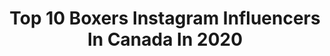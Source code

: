 ---
title: Top 10 Boxers Instagram Influencers In Canada In 2020
description: >-
  Find top boxers Instagram influencers in Canada in 2020. Most popular hashtags: #boxing #canada #montreal #fight.
platform: Instagram
profiles:
  - username: "neeraj_goyat"
    fullname: >-
      Neeraj Goyat
    location: "Canada"
    followers: 25212
    engagement: 922
    commentsToLikes: 0.019832
    avatar: "https://scontent-lhr8-1.cdninstagram.com/v/t51.2885-19/s320x320/71173709_568670133671002_7863067529554427904_n.jpg?_nc_ht=scontent-lhr8-1.cdninstagram.com&_nc_ohc=aSmKPNK5In4AX_5QDQo&oh=85ca299f8108c65d63ef7f3dd50e2042&oe=5EB95F7F"
    verified: true
    hashtags: "#after, #blackandwhite, #vn, #khangoyat"
  - username: "artem_oganesyan001"
    fullname: >-
      Artem Oganesyan
    location: "Canada"
    followers: 44361
    engagement: 1040
    commentsToLikes: 0.016746
    avatar: "https://scontent-ams4-1.cdninstagram.com/v/t51.2885-19/s320x320/44817320_1894568737264311_949213177147555840_n.jpg?_nc_ht=scontent-ams4-1.cdninstagram.com&_nc_ohc=k4Q-03cwGH8AX9NzREN&oh=5eb2c58b2cfce4a258fdbff2a1fa6dab&oe=5E8483D8"
    verified: false
    hashtags: "#stayhome, #repost"
  - username: "arslanbek_mahmudov"
    fullname: >-
      Arslanbek Lion Makhmudov
    location: "Canada"
    followers: 34905
    engagement: 385
    commentsToLikes: 0.081046
    avatar: "https://scontent-lhr8-1.cdninstagram.com/v/t51.2885-19/s320x320/83153264_3362347717172945_8181021737979215872_n.jpg?_nc_ht=scontent-lhr8-1.cdninstagram.com&_nc_ohc=x2G6DHh0FVUAX8h9bzJ&oh=1472f885fcc6075ceddc21a348e04b7c&oe=5EBAA2A6"
    verified: false
    hashtags: "#yourself, #workout, #drama, #russia"
  - username: "khan01_01"
    fullname: >-
      𝐀𝐛𝐥𝐚𝐢𝐤𝐡𝐚𝐧 𝐊𝐡𝐮𝐬𝐬𝐚𝐢𝐧𝐨𝐯
    location: "Canada"
    followers: 8908
    engagement: 1170
    commentsToLikes: 0.037455
    avatar: "https://scontent-lhr8-1.cdninstagram.com/v/t51.2885-19/s320x320/17127329_111585816039848_8910500621577093120_a.jpg?_nc_ht=scontent-lhr8-1.cdninstagram.com&_nc_ohc=5DqpKpsL4FUAX9b7CCO&oh=9ca7c72bbeb1e9b69383f1e18d68b9f8&oe=5EB9C6F1"
    verified: false
    hashtags: "#ablaikhankhussainov, #wbc, #la, #ak"
  - username: "abedelsafadi"
    fullname: >-
      A B E D
    location: "Canada"
    followers: 2424
    engagement: 1956
    commentsToLikes: 0.038348
    avatar: "https://scontent-lht6-1.cdninstagram.com/v/t51.2885-19/s320x320/84872191_649620335790146_3319614612881539072_n.jpg?_nc_ht=scontent-lht6-1.cdninstagram.com&_nc_ohc=AU5avHFIhnAAX_h5e9e&oh=a10b46e330e1fdb8c7d9d153b44a5ac0&oe=5EB9B158"
    verified: false
    hashtags: "#montreal, #fitfrenchies, #boxingfamily, #boxingfan"
  - username: "arturbeterbiev"
    fullname: >-
      Artur Beterbiev
    location: "Canada"
    followers: 192413
    engagement: 315
    commentsToLikes: 0.020788
    avatar: "https://scontent-lhr8-1.cdninstagram.com/v/t51.2885-19/s320x320/75225463_506534423526418_3600974737871732736_n.jpg?_nc_ht=scontent-lhr8-1.cdninstagram.com&_nc_ohc=FtBz7t1OSigAX9oOyRL&oh=b2f36a3f6b3852c947e4a441ffd81c69&oe=5EBAC98F"
    verified: true
    hashtags: "#sport, #fight, #sport, #montrealcanadiens"
  - username: "erikbzo"
    fullname: >-
      Erik Bazinyan
    location: "Canada"
    followers: 19302
    engagement: 330
    commentsToLikes: 0.040200
    avatar: "https://scontent-lhr8-1.cdninstagram.com/v/t51.2885-19/s320x320/43710496_2125995597717503_8105947466286759936_n.jpg?_nc_ht=scontent-lhr8-1.cdninstagram.com&_nc_ohc=oq2-z1fPRbMAX-4DvfM&oh=16286032599102c23c826fd66c2ee5e3&oe=5EBA3349"
    verified: true
    hashtags: "#february21, #letsgo, #edul, #25"
  - username: "mirage.boxing"
    fullname: >-
      سراب - Mirage
    location: "Canada"
    followers: 50798
    engagement: 306
    commentsToLikes: 0.030581
    avatar: "https://scontent-lhr8-1.cdninstagram.com/v/t51.2885-19/s320x320/87216378_196730398058903_8631491651879043072_n.jpg?_nc_ht=scontent-lhr8-1.cdninstagram.com&_nc_ohc=ZOsjvelIlUQAX_qcnIU&oh=913dd85272e36bbfed2dc3e734187621&oe=5EBC5CAB"
    verified: false
    hashtags: "#hijab, #motivation, #sportlife, #neverstop"
  - username: "frankboxingcoach"
    fullname: >-
      F R A N K | BOXING СOACH
    location: "Canada"
    followers: 387446
    engagement: 95
    commentsToLikes: 0.019446
    avatar: "https://scontent-ams4-1.cdninstagram.com/v/t51.2885-19/s320x320/43157098_865106597016053_2378504432703766528_n.jpg?_nc_ht=scontent-ams4-1.cdninstagram.com&_nc_ohc=zASs9WkRQxMAX-40xWp&oh=bcabe88b1a404d5c4842913a66421945&oe=5EBCA640"
    verified: false
    hashtags: "#boxingdrills, #tonyjeffries, #boxingmittwork, #boxingfitness"
  - username: "cb_bruiser"
    fullname: >-
      Ryan Rozicki
    location: "Canada"
    followers: 7642
    engagement: 1120
    commentsToLikes: 0.025570
    avatar: "https://scontent-arn2-1.cdninstagram.com/v/t51.2885-19/s320x320/81910037_868684826868630_6958605411960225792_n.jpg?_nc_ht=scontent-arn2-1.cdninstagram.com&_nc_ohc=D7RcSUv9wloAX-2RDC5&oh=12d0cccff7d97771d761f97dd18d5737&oe=5EDE836C"
    verified: false
    hashtags: "#novascotia, #international, #silver, #losertobruiser"
---